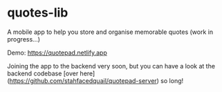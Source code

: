 # quotes-lib
A mobile app to help you store and organise memorable quotes (work in progress...)

Demo: https://quotepad.netlify.app

Joining the app to the backend very soon, but you can have a look at the backend codebase [over here] (https://github.com/stahfacedquail/quotepad-server) so long!
